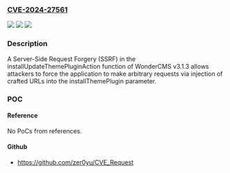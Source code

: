 ### [CVE-2024-27561](https://cve.mitre.org/cgi-bin/cvename.cgi?name=CVE-2024-27561)
![](https://img.shields.io/static/v1?label=Product&message=n%2Fa&color=blue)
![](https://img.shields.io/static/v1?label=Version&message=n%2Fa&color=blue)
![](https://img.shields.io/static/v1?label=Vulnerability&message=n%2Fa&color=brighgreen)

### Description

A Server-Side Request Forgery (SSRF) in the installUpdateThemePluginAction function of WonderCMS v3.1.3 allows attackers to force the application to make arbitrary requests via injection of crafted URLs into the installThemePlugin parameter.

### POC

#### Reference
No PoCs from references.

#### Github
- https://github.com/zer0yu/CVE_Request

